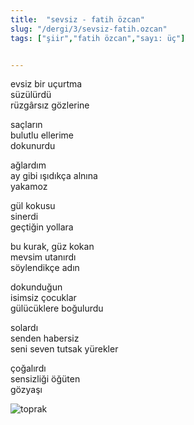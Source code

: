 ```yaml
---
title:  "sevsiz - fatih özcan"
slug: "/dergi/3/sevsiz-fatih.ozcan"
tags: ["şiir","fatih özcan","sayı: üç"]


---
```

evsiz bir uçurtma    
süzülürdü  
rüzgârsız gözlerine

saçların  
bulutlu ellerime  
dokunurdu

ağlardım  
ay gibi ışıdıkça alnına  
yakamoz

gül kokusu  
sinerdi  
geçtiğin yollara

bu kurak, güz kokan  
mevsim utanırdı  
söylendikçe adın

dokunduğun  
isimsiz çocuklar  
gülücüklere boğulurdu

solardı  
senden habersiz  
seni seven tutsak yürekler

çoğalırdı  
sensizliği öğüten  
gözyaşı


![toprak](/img/ky03_20.jpg)